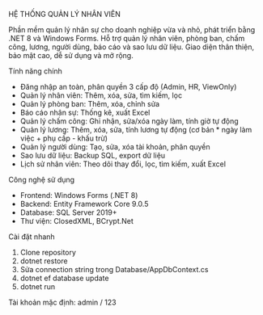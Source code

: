 HỆ THỐNG QUẢN LÝ NHÂN VIÊN

Phần mềm quản lý nhân sự cho doanh nghiệp vừa và nhỏ, phát triển bằng .NET 8 và Windows Forms. Hỗ trợ quản lý nhân viên, phòng ban, chấm công, lương, người dùng, báo cáo và sao lưu dữ liệu. Giao diện thân thiện, bảo mật cao, dễ sử dụng và mở rộng.

Tính năng chính
- Đăng nhập an toàn, phân quyền 3 cấp độ (Admin, HR, ViewOnly)
- Quản lý nhân viên: Thêm, xóa, sửa, tìm kiếm, lọc
- Quản lý phòng ban: Thêm, xóa, chỉnh sửa
- Báo cáo nhân sự: Thống kê, xuất Excel
- Quản lý chấm công: Ghi nhận, sửa/xóa ngày làm, tính giờ tự động
- Quản lý lương: Thêm, xóa, sửa, tính lương tự động (cơ bản * ngày làm việc + phụ cấp - khấu trừ)
- Quản lý người dùng: Tạo, sửa, xóa tài khoản, phân quyền
- Sao lưu dữ liệu: Backup SQL, export dữ liệu
- Lịch sử nhân viên: Theo dõi thay đổi, lọc, tìm kiếm, xuất Excel

Công nghệ sử dụng
- Frontend: Windows Forms (.NET 8)
- Backend: Entity Framework Core 9.0.5
- Database: SQL Server 2019+
- Thư viện: ClosedXML, BCrypt.Net

Cài đặt nhanh
1. Clone repository
2. dotnet restore
3. Sửa connection string trong Database/AppDbContext.cs
4. dotnet ef database update
5. dotnet run

Tài khoản mặc định: admin / 123

